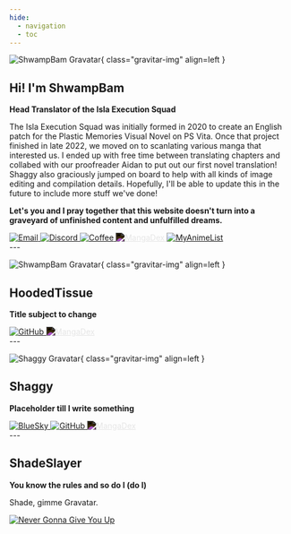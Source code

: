 ```yaml
---
hide:
  - navigation
  - toc
---
```


![ShwampBam Gravatar](https://www.gravatar.com/avatar/27b53b4d9558b501304bb1d00b246b57?s=200"){ class="gravitar-img" align=left }

## Hi! I'm ShwampBam  
**Head Translator of the Isla Execution Squad**

The Isla Execution Squad was initially formed in 2020 to create an English patch for the Plastic Memories Visual Novel on PS Vita. Once that project finished in late 2022, we moved on to scanlating various manga that interested us. I ended up with free time between translating chapters and collabed with our proofreader Aidan to put out our first novel translation! Shaggy also graciously jumped on board to help with all kinds of image editing and compilation details. Hopefully, I'll be able to update this in the future to include more stuff we've done!  

**Let's you and I pray together that this website doesn't turn into a graveyard of unfinished content and unfulfilled dreams.**

<div class="contact-buttons">
  <a href="mailto:shwampbam@gmail.com" class="contact-button" title="Email">
    <img src="/assets/icons/email.svg" alt="Email" class="contact-icon">
  </a>
  <a href="https://discord.gg/Cpshet4QYH" target="_blank" class="contact-button" title="Discord">
    <img src="/assets/icons/discord.svg" alt="Discord" class="contact-icon">
  </a>
  <a href="https://www.buymeacoffee.com/thesquad" target="_blank" class="contact-button" title="Buy Me a Coffee">
    <img src="/assets/icons/coffee.svg" alt="Coffee" class="contact-icon">
  </a>
    <a href="https://mangadex.org/user/c619d1fd-3434-48a9-bd0d-3a6233816a43/shwampbam" target="_blank" class="contact-button" style="filter: invert(1);" title="MangaDex">
    <img src="/assets/icons/mangadex.svg" alt="MangaDex" class="contact-icon">
  </a>
    <a href="https://myanimelist.net/profile/ShwampBam" target="_blank" class="contact-button" title="MyAnimeList">
    <img src="/assets/icons/myanimelist.svg" alt="MyAnimeList" class="contact-icon">
  </a>
</div>
---

![ShwampBam Gravatar](https://www.gravatar.com/avatar/f16d78354abaef76dbdabdd425e1f1b1?s=200"){ class="gravitar-img" align=left }

## HoodedTissue
**Title subject to change**

<div class="contact-buttons">
  <a href="https://github.com/HoodedTissue" class="contact-button" title="GitHub">
    <img src="/assets/icons/github.svg" alt="GitHub" class="contact-icon">
  </a>
    <a href="https://mangadex.org/user/7e8b4408-0475-4b38-b0fb-3072fd70a112/thehoodedtissue" target="_blank" class="contact-button" style="filter: invert(1);" title="MangaDex">
    <img src="/assets/icons/mangadex.svg" alt="MangaDex" class="contact-icon">
  </a>
</div>
---

![Shaggy Gravatar](https://www.gravatar.com/avatar/83365755d00580190bd2c391cde08128?s=200"){ class="gravitar-img" align=left }

## Shaggy
**Placeholder till I write something**

<div class="contact-buttons">
  <a href="https://bsky.app/profile/shaggy.islaexecutionsquad.com" class="contact-button" title="BlueSky">
    <img src="/assets/icons/bluesky.svg" alt="BlueSky" class="contact-icon">
  </a>
  <a href="https://github.com/Shaggythecat" class="contact-button" title="GitHub">
    <img src="/assets/icons/github.svg" alt="GitHub" class="contact-icon">
  </a>
    <a href="https://mangadex.org/user/df784b2f-fb0f-49d0-a7b3-3ffc7fc64f93/shaggy-tc" target="_blank" class="contact-button" style="filter: invert(1);" title="MangaDex">
    <img src="/assets/icons/mangadex.svg" alt="MangaDex" class="contact-icon">
  </a>
</div>
---

## ShadeSlayer
**You know the rules and so do I (do I)**

Shade, gimme Gravatar.

<div class="contact-buttons">
  <a href="https://www.youtube.com/watch?v=dQw4w9WgXcQ" class="contact-button" title="YouTube">
    <img src="/assets/icons/youtube.svg" alt="Never Gonna Give You Up" class="contact-icon">
  </a>
</div>